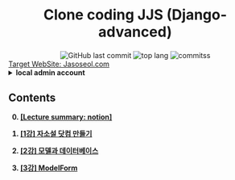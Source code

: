 <h1 align="center">Clone coding JJS (Django-advanced)</h1>

<div align="center">
  <img alt="GitHub last commit" align="center"
    src="https://img.shields.io/github/last-commit/4923/mathematics_REBOOT">
  <img alt="top lang" align="center" src="https://img.shields.io/github/languages/top/4923/mathematics_REBOOT">
  <img alt="commitss" align="center" src="https://img.shields.io/github/commit-activity/m/4923/mathematics_REBOOT">
</div>
<a href = "https://jasoseol.com">Target WebSite: Jasoseol.com </a><br>

<details>
<summary> 
<b>local admin account<b>
</summary>
<b>ID<b>: admin <br>
<b>PW<b>: 1111
</details>

## Contents

0. [[Lecture summary: notion]](https://www.notion.so/index-html-6582b7a322764495a25151411eee6da8)

1. [[1강] 자소설 닷컴 만들기](https://github.com/4923/Jasoseol.com/blob/master/jasoseol_1.ipynb)

2. [[2강] 모델과 데이터베이스](https://github.com/4923/Jasoseol.com/blob/master/jasoseol_2.ipynb)

3. [[3강] ModelForm](https://github.com/4923/Jasoseol.com/blob/master/jasoseol_3.ipynb)